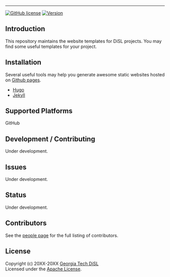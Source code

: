 -----------------
[![GitHub license](https://img.shields.io/badge/license-apache-green.svg?style=flat)](https://www.apache.org/licenses/LICENSE-2.0)
[![Version](https://img.shields.io/badge/version-0.0.1-red.svg?style=flat)]()
## Introduction

This repository maintains the website templates for DiSL projects. You may find some useful templates for your project.

## Installation

Several useful tools may help you generate awesome static websites hosted on [Github pages](https://pages.github.com/).

* [Hugo](https://gohugo.io/)
* [Jekyll](https://jekyllrb.com/)


## Supported Platforms

GitHub

## Development / Contributing

Under development.

## Issues

Under development.

## Status

Under development.

## Contributors

See the [people page](https://github.com/git-disl/project_template/graphs/contributors) for the full listing of contributors.

## License

Copyright (c) 20XX-20XX [Georgia Tech DiSL](https://github.com/git-disl)  
Licensed under the [Apache License](LICENSE).
